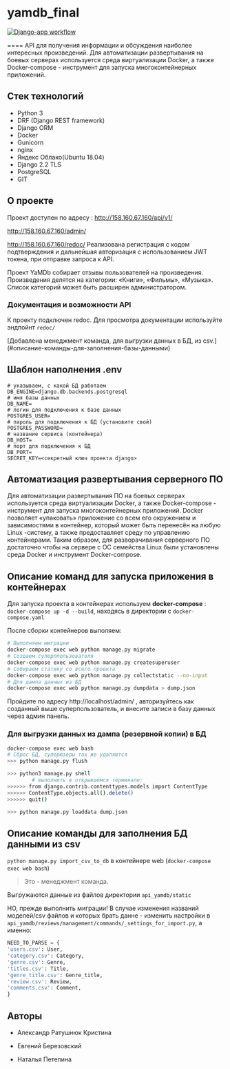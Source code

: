 # yamdb_final
[![Django-app workflow](https://github.com/Aleksander-VLZ/yamdb_final/actions/workflows/yamdb_workflow.yml/badge.svg)](https://github.com/Aleksander-VLZ/yamdb_final/actions/workflows/yamdb_workflow.yml)

====
API для получения информации и обсуждения наиболее интересных произведений.
Для автоматизации развертывания на боевых серверах используется среда виртуализации Docker, а также Docker-compose - инструмент для запуска многоконтейнерных приложений.

## Стек технологий

- Python 3
- DRF (Django REST framework)
- Django ORM
- Docker
- Gunicorn
- nginx
- Яндекс Облако(Ubuntu 18.04)
- Django 2.2 TLS
- PostgreSQL
- GIT

## О проекте

Проект доступен по адресу : 
http://158.160.67.160/api/v1/

http://158.160.67.160/admin/

http://158.160.67.160/redoc/
Реализована регистрация с кодом подтверждения и дальнейшая авторизация с использованием JWT токена, при отправке запроса к API.

Проект YaMDb собирает отзывы пользователей на произведения.
Произведения делятся на категории: «Книги», «Фильмы», «Музыка».
Список категорий может быть расширен администратором.

### Документация и возможности API

К проекту подключен redoc. Для просмотра документации используйте эндпойнт `redoc/`

[Добавлена менеджмент команда, для выгрузки данных в БД, из csv.]
(#описание-команды-для-заполнения-базы-данными)

## Шаблон наполнения .env

```
# указываем, с какой БД работаем
DB_ENGINE=django.db.backends.postgresql
# имя базы данных
DB_NAME=
# логин для подключения к базе данных
POSTGRES_USER=
# пароль для подключения к БД (установите свой)
POSTGRES_PASSWORD=
# название сервиса (контейнера)
DB_HOST=
# порт для подключения к БД
DB_PORT=
SECRET_KEY=<секретный ключ проекта django>

```

## Автоматизация развертывания серверного ПО

Для автоматизации развертывания ПО на боевых серверах используется среда виртуализации Docker, а также Docker-compose - инструмент для запуска многоконтейнерных приложений. Docker позволяет «упаковать» приложение со всем его окружением и зависимостями в контейнер, который может быть перенесён на любую Linux -систему, а также предоставляет среду по управлению контейнерами. Таким образом, для разворачивания серверного ПО достаточно чтобы на сервере с ОС семейства Linux были установлены среда Docker и инструмент Docker-compose.


## Описание команд для запуска приложения в контейнерах

Для запуска проекта в контейнерах используем **docker-compose** : ```docker-compose up -d --build```, находясь в директории с ```docker-compose.yaml```

После сборки контейнеров выполяем:

```bash
# Выполняем миграции
docker-compose exec web python manage.py migrate
# Создаем суперппользователя
docker-compose exec web python manage.py createsuperuser
# Собираем статику со всего проекта
docker-compose exec web python manage.py collectstatic --no-input
# Для дампа данных из БД
docker-compose exec web python manage.py dumpdata > dump.json
```
Пройдите по адресу http://localhost/admin/ , авторизуйтесь как созданный выше суперпользователь,
и внесите записи в базу данных через админ панель.

### Для выгрузки данных из дампа (резервной копии) в БД

```bash
docker-compose exec web bash
# Сброс БД, суперюзеры так же удаляются
>>> python manage.py flush

>>> python3 manage.py shell  
        # выполнить в открывшемся терминале:
>>>>>> from django.contrib.contenttypes.models import ContentType
>>>>>> ContentType.objects.all().delete()
>>>>>> quit()

>>> python manage.py loaddata dump.json
```

## Описание команды для заполнения БД данными из csv

```python manage.py import_csv_to_db``` в контейнере web (```docker-compose exec web bash```)

>Это - менеджмент команда.
>
Выгружаются данные из файлов директории ```api_yamdb/static```

НО, прежде выполнить миграции! 
В случае изменения названий моделей/csv файлов и которых брать данне - изменить настройки в `api_yamdb/reviews/management/commands/_settings_for_import.py`, а именно:

```python
NEED_TO_PARSE = {
'users.csv': User,
'category.csv': Category,
'genre.csv': Genre,
'titles.csv': Title,
'genre_title.csv': Genre_title,
'review.csv': Review,
'comments.csv': Comment,
}
```

## Авторы

- Александр Ратушнюк Кристина

- Евгений Березовский

- Наталья Петелина
